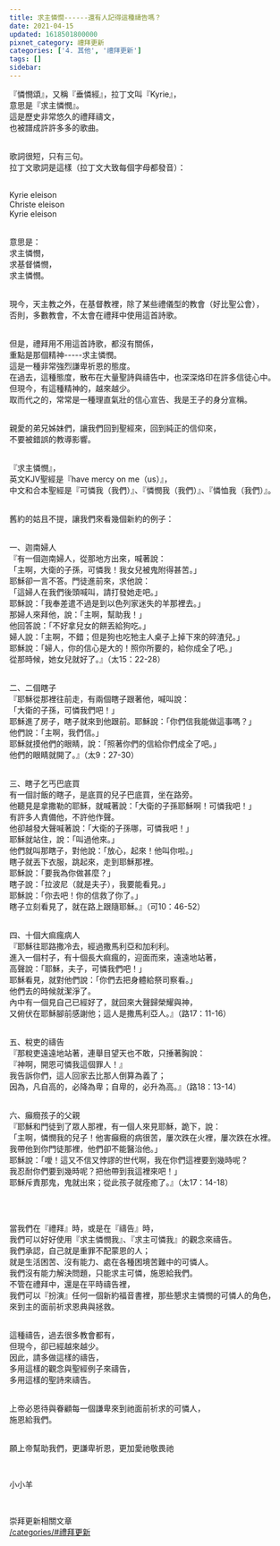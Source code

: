 ```yaml
---
title: 求主憐憫------還有人記得這種禱告嗎？
date: 2021-04-15
updated: 1618501800000
pixnet_category: 禮拜更新
categories: ['4. 其他', '禮拜更新']
tags: []
sidebar: 
---
```


<p>『憐憫頌』，又稱『垂憐經』，拉丁文叫『Kyrie』，<br/>
意思是『求主憐憫』。<br/>
這是歷史非常悠久的禮拜禱文，<br/>
也被譜成許許多多的歌曲。</p>
<p><br/>
歌詞很短，只有三句。<br/>
拉丁文歌詞是這樣（拉丁文大致每個字母都發音）：</p>
<p><br/>
Kyrie eleison<br/>
Christe eleison<br/>
Kyrie eleison</p>
<p><br/>
意思是：<br/>
求主憐憫，<br/>
求基督憐憫，<br/>
求主憐憫。</p>
<p><br/>
現今，天主教之外，在基督教裡，除了某些禮儀型的教會（好比聖公會），<br/>
否則，多數教會，不太會在禮拜中使用這首詩歌。</p>
<p><br/>
但是，禮拜用不用這首詩歌，都沒有關係，<br/>
重點是那個精神-----求主憐憫。<br/>
這是一種非常強烈謙卑祈恩的態度。<br/>
在過去，這種態度，散布在大量聖詩與禱告中，也深深烙印在許多信徒心中。<br/>
但現今，有這種精神的，越來越少。<br/>
取而代之的，常常是一種理直氣壯的信心宣告、我是王子的身分宣稱。</p>
<p><br/>
親愛的弟兄姊妹們，讓我們回到聖經來，回到純正的信仰來，<br/>
不要被錯誤的教導影響。</p>
<p><br/>
『求主憐憫』，<br/>
英文KJV聖經是『have mercy on me（us）』，<br/>
中文和合本聖經是『可憐我（我們）』、『憐憫我（我們）』、『憐恤我（我們）』。</p>
<p><br/>
舊約的姑且不提，讓我們來看幾個新約的例子：</p>
<p><br/>
一、迦南婦人<br/>
『有一個迦南婦人，從那地方出來，喊著說：<br/>
「主啊，大衛的子孫，可憐我！我女兒被鬼附得甚苦。」<br/>
耶穌卻一言不答。門徒進前來，求他說：<br/>
「這婦人在我們後頭喊叫，請打發她走吧。」<br/>
耶穌說：「我奉差遣不過是到以色列家迷失的羊那裡去。」<br/>
那婦人來拜他，說：「主啊，幫助我！」<br/>
他回答說：「不好拿兒女的餅丟給狗吃。」<br/>
婦人說：「主啊，不錯；但是狗也吃牠主人桌子上掉下來的碎渣兒。」<br/>
耶穌說：「婦人，你的信心是大的！照你所要的，給你成全了吧。」<br/>
從那時候，她女兒就好了。』（太15：22-28）</p>
<p><br/>
二、二個瞎子<br/>
『耶穌從那裡往前走，有兩個瞎子跟著他，喊叫說：<br/>
「大衛的子孫，可憐我們吧！」<br/>
耶穌進了房子，瞎子就來到他跟前。耶穌說：「你們信我能做這事嗎？」<br/>
他們說：「主啊，我們信。」<br/>
耶穌就摸他們的眼睛，說：「照著你們的信給你們成全了吧。」<br/>
他們的眼睛就開了。』（太9：27-30）</p>
<p><br/>
三、瞎子乞丐巴底買<br/>
有一個討飯的瞎子，是底買的兒子巴底買，坐在路旁。<br/>
他聽見是拿撒勒的耶穌，就喊著說：「大衛的子孫耶穌啊！可憐我吧！」<br/>
有許多人責備他，不許他作聲。<br/>
他卻越發大聲喊著說：「大衛的子孫哪，可憐我吧！」<br/>
耶穌就站住，說：「叫過他來。」<br/>
他們就叫那瞎子，對他說：「放心，起來！他叫你啦。」<br/>
瞎子就丟下衣服，跳起來，走到耶穌那裡。<br/>
耶穌說：「要我為你做甚麼？」<br/>
瞎子說：「拉波尼（就是夫子），我要能看見。」<br/>
耶穌說：「你去吧！你的信救了你了。」<br/>
瞎子立刻看見了，就在路上跟隨耶穌。』（可10：46-52）</p>
<p><br/>
四、十個大痲瘋病人<br/>
『耶穌往耶路撒冷去，經過撒馬利亞和加利利。<br/>
進入一個村子，有十個長大痲瘋的，迎面而來，遠遠地站著，<br/>
高聲說：「耶穌，夫子，可憐我們吧！」<br/>
耶穌看見，就對他們說：「你們去把身體給祭司察看。」<br/>
他們去的時候就潔淨了。<br/>
內中有一個見自己已經好了，就回來大聲歸榮耀與神，<br/>
又俯伏在耶穌腳前感謝他；這人是撒馬利亞人。』（路17：11-16）</p>
<p><br/>
五、稅吏的禱告<br/>
『那稅吏遠遠地站著，連舉目望天也不敢，只捶著胸說：<br/>
『神啊，開恩可憐我這個罪人！』<br/>
我告訴你們，這人回家去比那人倒算為義了；<br/>
因為，凡自高的，必降為卑；自卑的，必升為高。』（路18：13-14）</p>
<p><br/>
六、癲癇孩子的父親<br/>
『耶穌和門徒到了眾人那裡，有一個人來見耶穌，跪下，說：<br/>
「主啊，憐憫我的兒子！他害癲癇的病很苦，屢次跌在火裡，屢次跌在水裡。<br/>
我帶他到你門徒那裡，他們卻不能醫治他。」<br/>
耶穌說：「噯！這又不信又悖謬的世代啊，我在你們這裡要到幾時呢？<br/>
我忍耐你們要到幾時呢？把他帶到我這裡來吧！」<br/>
耶穌斥責那鬼，鬼就出來；從此孩子就痊癒了。』（太17：14-18）</p>
<p> </p>
<p><br/>
當我們在『禮拜』時，或是在『禱告』時，<br/>
我們可以好好使用『求主憐憫我』、『求主可憐我』的觀念來禱告。<br/>
我們承認，自己就是重罪不配蒙恩的人；<br/>
就是生活困苦、沒有能力、處在各種困境苦難中的可憐人。<br/>
我們沒有能力解決問題，只能求主可憐，施恩給我們。<br/>
不管在禮拜中，還是在平時禱告裡，<br/>
我們可以『扮演』任何一個新約福音書裡，那些懇求主憐憫的可憐人的角色，<br/>
來到主的面前祈求恩典與拯救。</p>
<p><br/>
這種禱告，過去很多教會都有，<br/>
但現今，卻已經越來越少。<br/>
因此，請多做這樣的禱告，<br/>
多用這樣的觀念與聖經例子來禱告，<br/>
多用這樣的聖詩來禱告。</p>
<p><br/>
上帝必恩待與眷顧每一個謙卑來到祂面前祈求的可憐人，<br/>
施恩給我們。</p>
<p><br/>
願上帝幫助我們，更謙卑祈恩，更加愛祂敬畏祂</p>
<p> </p>
<p>小小羊</p>
<p> </p>
<p>崇拜更新相關文章<br/>
<a href="/categories/#禮拜更新" target="_blank">/categories/#禮拜更新</a></p>
<p> </p>
